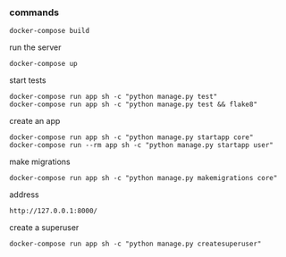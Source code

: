 ### commands

```buildoutcfg
docker-compose build
```

run the server
```buildoutcfg
docker-compose up
```

start tests
```buildoutcfg
docker-compose run app sh -c "python manage.py test"
docker-compose run app sh -c "python manage.py test && flake8"
```

create an app
```buildoutcfg
docker-compose run app sh -c "python manage.py startapp core"
docker-compose run --rm app sh -c "python manage.py startapp user"
```

make migrations
```buildoutcfg
docker-compose run app sh -c "python manage.py makemigrations core"
```

address
```buildoutcfg
http://127.0.0.1:8000/
```

create a superuser
```buildoutcfg
docker-compose run app sh -c "python manage.py createsuperuser"
```